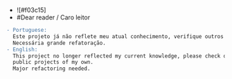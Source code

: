 - ![#f03c15]
- #Dear reader / Caro leitor
```diff
- Portuguese:
  Este projeto já não reflete meu atual conhecimento, verifique outros projetos públicos de minha autoria.
  Necessária grande refatoração.
- English:
  This project no longer reflected my current knowledge, please check others
  public projects of my own.
  Major refactoring needed.
```
